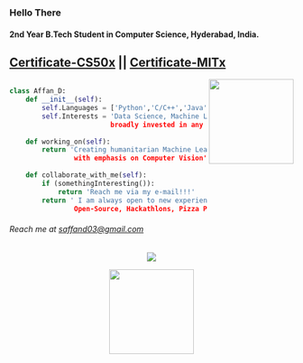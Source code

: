 ### Hello There

<!--
**sulphatet/sulphatet** is a ✨ _special_ ✨ repository because its `README.md` (this file) appears on your GitHub profile.

Here are some ideas to get you started:

- 🔭 I’m currently working on ...
- 🌱 I’m currently learning ...
- 👯 I’m looking to collaborate on ...
- 🤔 I’m looking for help with ...
- 💬 Ask me about ...
- 📫 How to reach me: ...
- 😄 Pronouns: ...
- ⚡ Fun fact: ...
-->
#### 2nd Year B.Tech Student in Computer Science, Hyderabad, India.
## [Certificate-CS50x](https://certificates.cs50.io/7730213a-d5de-4777-b08e-67519201edbc.pdf?size=letter) || [Certificate-MITx](https://courses.edx.org/certificates/2a6d32fe7a964dd9a99652c5cdb3d3c3)


<a  href="https://github.com/sulphatet">
    <img
      align="right"
      height="150em"
      src="https://github-readme-stats.vercel.app/api/top-langs/?username=sulphatet&show_icons=true&include_all_commits=true&count_private=true&layout=compact&theme=tokyonight"
    />
  </a>

```py

class Affan_D:
    def __init__(self):
        self.Languages = ['Python','C/C++','Java','MATLAB']
        self.Interests = 'Data Science, Machine Learning,
                         broadly invested in any Scientific Computing problem'
        
    def working_on(self):
        return 'Creating humanitarian Machine Learning based models,
                with emphasis on Computer Vision'
        
    def collaborate_with_me(self):
        if (somethingInteresting()):
            return 'Reach me via my e-mail!!!'
        return ' I am always open to new experiences! 
                Open-Source, Hackathlons, Pizza Parties, just hit me up'

```

###### *Reach me at saffand03@gmail.com*

<p align="center">
  <a href="https://github.com/sulphatet">
    <img
      align="center"
      src="https://github-profile-trophy.vercel.app/?username=sulphatet&theme=onedark&no-frame=true&row=1&&margin-w=20&no-bg=true"/>  
  </a>
</a>
</p>

<p align="center">
  <a href="https://github.com/sulphatet">
    <img
      align="center"
      height="150em"
      src="https://github-readme-stats.vercel.app/api?username=sulphatet&show_icons=true&include_all_commits=true&count_private=true&theme=tokyonight"
    />
  </a>

